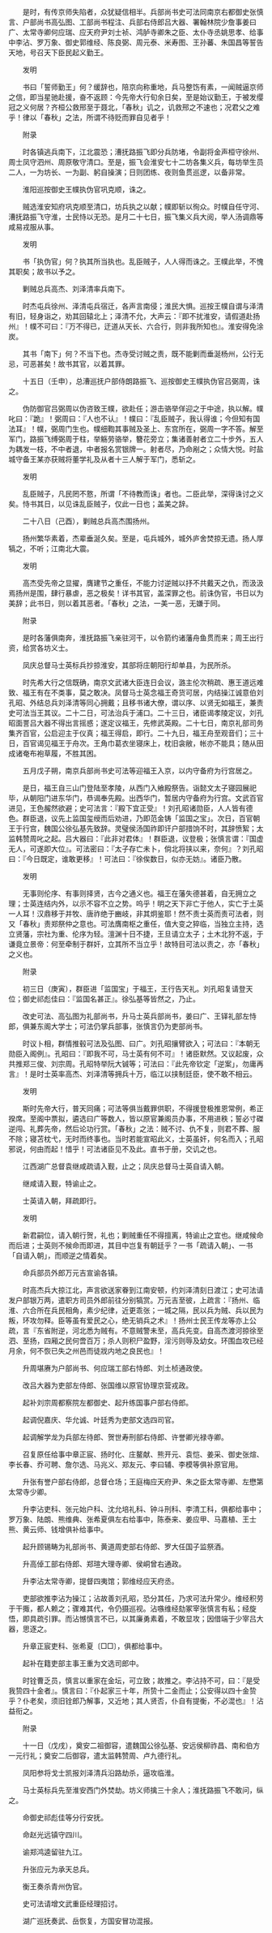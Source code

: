 <!-- { "loadSidebar": true } -->
　　是时，有传京师失陷者，众犹疑信相半。兵部尚书史可法同南京右都御史张慎言、户部尚书高弘图、工部尚书程注、兵部右侍郎吕大器、署翰林院少詹事姜曰广、太常寺卿何应瑞、应天府尹刘士祯、鸿胪寺卿朱之臣、太仆寺丞姚思孝、给事中李沾、罗万象、御史郭维经、陈良弼、周元泰、米寿图、王孙蕃、朱国昌等誓告天地，号召天下臣民起义勤王。

　　发明

　　书曰「誓师勤王」何？缓辞也，陪京向称重地，兵马整饬有素，一闻贼逼京师之信，即当星驰赴援，奋不返顾：今先帝大行旬余日矣，至是始议勤王，于被发缨冠之义何居？齐桓公救邢至于聂北，「春秋」讥之，讥救邢之不速也；况君父之难乎！律以「春秋」之法，所谓不待贬而罪自见者乎！

　　附录

　　时各镇逃兵南下，江北震恐；漕抚路振飞即分兵防堵，令副将金声桓守徐州、周士凤守泗州、周原敬守清口。至是，振飞会淮安七十二坊各集义兵，每坊举生员二人，一为坊长、一为副、躬自操演；日则团练、夜则鱼贯巡逻，以备非常。

　　淮阳巡按御史王幞执伪官巩克顺，诛之。

　　贼选淮安知府巩克顺至清口，坊兵执之以献；幞即斩以徇众。时幞自任守河、漕抚路振飞守淮，士民恃以无恐。是月二十七日，振飞集义兵大阅，举人汤调鼎等咸易戎服从事。

　　发明

　　书「执伪官」何？执其所当执也。乱臣贼子，人人得而诛之。王幞此举，不愧其职矣；故书以予之。

　　剿贼总兵高杰、刘泽清率兵南下。

　　时杰屯兵徐州、泽清屯兵宿迁，各声言南侵；淮民大惧。巡按王幞自谓与泽清有旧，轻身诣之，劝其回辕北上；泽清不允，大声云：『即不扰淮安，请假道赴扬州』！幞不可曰：『万不得已，迂道从天长、六合行，则非我所知也』。淮安得免涂炭。

　　其书「南下」何？不当下也。杰寺受讨贼之责，既不能剿而垂涎杨州，公行无忌，可恶甚矣！故书其官，以着其罪。

　　十五日（壬申），总漕巡抚户部侍朗路振飞、巡按御史王幞执伪官吕弼周，诛之。

　　伪防御官吕弼周以伪咨致王幞，欲赴任；游击骆举佯迎之于中途，执以解。幞叱曰：『跪』！弼周曰：『人也不认』！幞曰：『乱臣贼子，我认得谁；今但知有国法耳』！幞，弼周门生也。幞细鞫其事贼及圣上、东宫所在，弼周一字不答。解至军门，路振飞缚弼周于柱，举觞劳骆举，簪花旁立；集诸善射者立二十步外，五人为耦发一枝，不中者退，中者报名赏银牌一。射者尽，乃命剐之；众情大悦。时盐城守备王某亦获贼将董学礼及从者十三人解于军门，悉斩之。

　　发明

　　乱臣贼子，凡民罔不憝，所谓「不待教而诛」者也。二臣此举，深得诛讨之义矣。恃书其日，以见诛乱臣贼子，仅此一日也；盖美之辞。

　　二十八日（己酉），剿贼总兵高杰围扬州。

　　扬州繁华素着，杰辈垂涎久矣。至是，屯兵城外，城外庐舍焚掠无遗。扬人厚犒之，不听；江南北大震。

　　发明

　　高杰受先帝之显擢，膺建节之重任，不能力讨逆贼以抒不共戴天之仇，而汲汲焉扬州是围，肆行暴虐，恶之极矣！详书其官，盖深罪之也。前诛伪官，书日以为美辞；此书日，则以着其恶者。「春秋」之法，一美一恶，无嫌于同。

　　附录

　　是时各藩俱南奔，淮抚路振飞亲驻河干，以令箭约诸藩舟鱼贯而来；周王出行资，给赏各坊义士。

　　凤庆总督马士英标兵抄掠淮安，其部将庄朝阳行却单县，为民所杀。

　　时先希大行之信既确，南京文武诸大臣连日会议，潞主伦次稍疏、惠王道远难致、福王有在不类事，莫之敢决。凤督马士英念福王奇货可居，内结操江诚意伯刘孔昭、外结总兵刘泽清等同心拥戴；且移书诸大僚，谓以序、以贤无如福王，兼责史可法当王其议。二十二日，可法治兵于浦口。二十三日，诸臣谒孝陵定议，刘孔昭面詈吕大器不得出言摇惑；遂定议福王，先修武英殿。二十七日，南京礼部司务集齐百官，公启迎主于仪真；福王得启，即行。二十九日，福王舟至观音们；三十日，百官谒见福王于舟次。王角巾葛衣坐寝床上，枕旧衾敝，帐亦不能具；随从田成诸奄布袍草履，不胜其困。

　　五月戊子朔，南京兵部尚书史可法等迎福王入京，以内守备府为行宫居之。

　　是日，福王自三山门登陆至孝陵，从西门入飨殿祭告。诣懿文太子寝园展祀毕，从朝阳门进东华门，恭谒奉先殿。出西华门，暂居内守备府为行宫。文武百官进见，王色赧然欲避；史可法言：『殿下宜正受』！刘孔昭诸勋臣，人人皆有德色。群臣退，议先上监国玺绶而后劝进，乃即范金铸「监国之宝」。次日，百官朝王于行宫，魏国公徐弘基先致辞。灵璧侯汤国祚即讦户部措饷不时，其辞愤絮；太监韩赞周叱之起。吕大器曰：『此非对君体』！群臣退，议登极；张慎言谓：『国虚无人，可遂即大位』。可法密曰：『太子存亡未卜，倘北将挟以来，奈何』？刘孔昭曰：『今日既定，谁敢更移』！可法曰：『徐俟数日，似亦无妨』。诸臣乃散。

　　发明

　　无事则伦序、有事则择贤，古今之通义也。福王在藩失德甚着，自无拥立之理；士英连结内外，以示不容不立之势。呜乎！明之天下非亡于他人，实亡于土英一人耳！汉鼎移于并牧、唐祚绝于豳岐，非其炯鉴耶！然不责士英而责可法者，则又「春秋」责郑祭仲之意也。可法膺南枢之重任，值大变之猝临，当独立主持，选立贤藩，宗社为重、伦序为轻。澶渊十日不捷，王旦请立太子；土木北狩不返，于谦竟立景帝：何至牵制于群奸，立其所不当立乎！故特目可法以责之，亦「春秋」之义也。

　　附录

　　初三日（庚寅），群臣进「监国宝」于福王，王行告天礼。刘孔昭复请登天位；御史祁彪佳曰：『监国名甚正』。徐弘基等皆然之，乃止。

　　改史可法、高弘图为礼部尚书，升马士英兵部尚书，姜曰广、王铎礼部左恃郎，俱兼东阁大学士；可法仍掌兵部事，张慎言仍为吏部尚书。

　　时议卜相，群情推毂可法及弘图、曰广。刘孔昭攘臂欲入；可法曰：『本朝无勋臣入阁例』。孔昭曰：『即我不可，马士英有何不可』！诸臣默然。又议起废，众共推郑三俊、刘宗周。孔昭特举阮大铖等；可法曰：『此先帝钦定「逆案」，勿庸再言』！是时士英率高杰、刘泽清等拥兵十万，临江以挟制廷臣，使不敢不相云。

　　发明

　　斯时先帝大行，普天同痛；可法等俱当戴罪供职，不得援登极推恩常例，希正揆席。至阁中票拟，遴选曰广等数人，皆以原官兼阁员办事，不用进秩；誓必寸磔逆闯、礼葬先帝，然后论功行赏。「春秋」之法：贼不讨、仇不复，则君不葬、服不除；寝苫枕弋，无时而终事也。当时若能宣昭此义，士英虽奸，何名而入；孔昭邪说，何由而起！惜乎！可法诸臣见不及此。直书于册，交讥之也。

　　江西湖广总督袁继咸疏请入觐，止之；凤庆总督马士英自请入朝。

　　继咸请入觐，特谕止之。

　　士英请入朝，拜疏即行。

　　发明

　　新君嗣位，请入朝行贺，礼也；剿贼重任不得擅离，特谕止之宜也。继咸候命而后进；士英则不候命而即进，其目中岂复有朝廷乎？一书「疏请入朝」、一书「自请入朝」，而顺逆之情着矣。

　　命兵部员外郎万元吉宣谕各镇。

　　时高杰兵大掠江北，声言欲送家眷到江南安顿，约刘泽清刻日渡江；史可法请发户部银万两，遣职方司员外郎前往分别犒赏。万元吉至彼，上疏言：『扬州、临淮、六合所在兵民相角，素少纪律，近更乖张；一城之隔，民以兵为贼、兵以民为叛，环攻勿释。臣等虽有爱民之心，绝无销兵之术』！扬州士民王传龙等亦上公疏，言『东省附逆，河北悉为贼有。不意贼警未至，高兵先变。自高杰渡河掠徐至泗、至扬，四厢之民何啻百万；杀人则积尸盈野，淫污则辱及幼女。环围血攻已经月余，何不恢已失之州邑而徒戕内地之良民也』！

　　升周堪赓为户部尚书、何应瑞工部右恃郎、刘土桢通政使。

　　改吕大器为吏部左侍郎、张国维以原官协理京营戎政。

　　起补刘宗周都察院左都御史、起升练国事户部右侍郎。

　　起调倪嘉庆、华允诚、叶廷秀为吏部文选四司官。

　　起调解学龙为兵部左待郎、贺世寿刑部右侍郎、许誉卿光禄寺卿。

　　召复原任给事中章正宸、扬时化、庄鳌献、熊开元、袁恺、姜采、御史张煊、李长春、乔可聘、詹尔选、马兆义、郑友元、李曰辅、李模等俱补原官用。

　　升张有誉户部右侍郎，总督仓场；王庭梅应天府尹、朱之臣太常寺卿、左懋第太常寺少卿。

　　升李沾吏科、张元始户科、沈允培礼科、钟斗刑科、李清工科，俱都给事中；罗万象、陆朗、熊维典、张希夏俱左右给事中，陈泰来、姜应甲、马嘉植、王士熊、黄云师、钱增俱补给事中。

　　起升顾锡畴为礼部尚书、黄道周吏部右侍郎、罗大任国子监祭酒。

　　升高倬工部右侍郎、郑瑄大理寺卿、侯峒曾右通政。

　　升李沾太常寺卿，提督四夷馆；郭维经应天府丞。

　　吏部欲推李沾为操江；沾故善刘孔昭，恐分其任，乃求可法升常少。维经积劳于干掫，都人赖之；骤难其代，令仍摄巡视。沾嗾维经劾冢宰张慎言有私；经旋悟，即具疏引罪。而沾憾慎言不已，以其廉勇素着，不敢显攻；因借端于少宰吕大器，思逐之。

　　升章正宸吏科、张希夏〔□□〕，俱都给事中。

　　起补在籍吏部主事王重为文选司郎中。

　　时铨曹乏员，慎言以重家在金坛，可立致；故推之。李沾持不可，曰：『是受我贽四十金者』。慎言曰：『仆起家三十年，所贽十二金而止；公安得以四十金贽乎？仆老矣，须旧铨郎乃解事，又近地；其人贤否，仆自有提衡，不必混也』！沾益衔之。

　　附录

　　十一日（戊戌），奠安二祖御容，遣魏国公徐弘基、安远侯柳祚昌、南和伯方一元行礼；奠安二后御容，遣太监韩赞周、卢九德行礼。

　　凤阳参将戈士凯报刘泽清兵沿路劫杀，逼攻临淮。

　　马士英标兵先至淮安西门外焚劫。坊义师擒三十余人；淮抚路振飞不敢问，纵之。

　　命御史祁彪佳等分行安抚。

　　命赵光远镇守四川。

　　谕郑鸿逵留驻九江。

　　升张应元为承天总兵。

　　衡王奏杀青州伪官。

　　史可法请增文武重臣经理招讨。

　　湖广巡抚奏武、岳恢复，方国安冒功混报。

